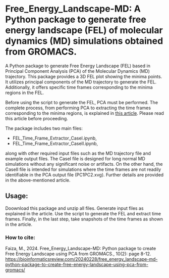 # Free_Energy_Landscape-MD: A Python package to generate free energy landscape (FEL) of molecular dynamics (MD) simulations obtained from GROMACS.

A Python package to generate Free Energy Landscape (FEL) based in Principal Component Analysis (PCA) of the Molecular Dynamics (MD) trajectory.
This package provides a 3D FEL plot showing the minima points. It utilizes principal components of the MD trajectory to generate the FEL. Additionally, it offers specific time frames corresponding to the minima regions in the FEL.

Before using the script to generate the FEL, PCA must be performed. The complete process, from performing PCA to extracting the time frames corresponding to the minima regions, is explained in [this article](). Please read this article before proceeding.

The package includes two main files:

+ FEL_Time_Frame_Extractor_CaseI.ipynb,
+ FEL_Time_Frame_Extractor_CaseII.ipynb,

along with other required input files such as the MD trajectory file and example output files. The CaseI file is designed for long normal MD simulations without any significant noise or artifacts. On the other hand, the CaseII file is intended for simulations where the time frames are not readily identifiable in the PCA output file (PC1PC2.xvg). Further details are provided in the above-mentioned article.

## Usage:
Doownload this package and unzip all files. Generate input files as explained in the article. Use the script to generate the FEL and extract time frames. Finally, in the last step, take snapshots of the time frames as shown in the article.

### How to cite:
Faiza, M., 2024. Free_Energy_Landscape-MD: Python package to create Free Energy Landscape using PCA from GROMACS., 10(2): page 8-12. https://bioinformaticsreview.com/20240228/free_energy_landscape-md-python-package-to-create-free-energy-landscape-using-pca-from-gromacs/
